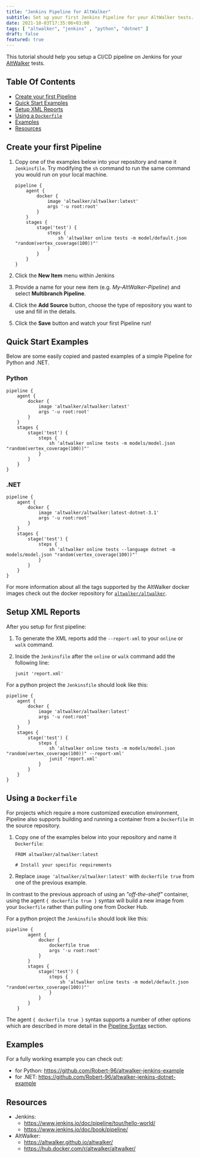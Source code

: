 ```yaml
---
title: "Jenkins Pipeline for AltWalker"
subtitle: Set up your first Jenkins Pipeline for your AltWalker tests.
date: 2021-10-03T17:35:06+03:00
tags: [ "altwalker", "jenkins" , "python", "dotnet" ]
draft: false
featured: true
---
```


This tutorial should help you setup a CI/CD pipeline on Jenkins for your [AltWalker](https://altwalker.github.io/altwalker/) tests.

<!--more-->

## Table Of Contents

* [Create your first Pipeline ](#create-your-first-pipeline)
* [Quick Start Examples](#quick-start-examples)
* [Setup XML Reports](#setup-xml-reports)
* [Using a `Dockerfile`](#using-a-raw-dockerfile-endraw-)
* [Examples](#examples)
* [Resources](#resources)

## Create your first Pipeline

1. Copy one of the examples below into your repository and name it `Jenkinsfile`. Try modifying the `sh` command to run the same command you would run on your local machine.

    ```
    pipeline {
        agent {
            docker {
                image 'altwalker/altwalker:latest'
                args '-u root:root'
            }
        }
        stages {
            stage('test') {
                steps {
                    sh 'altwalker online tests -m model/default.json "random(vertex_coverage(100))"'
                }
            }
        }
    }
    ```

2. Click the **New Item** menu within Jenkins

3. Provide a name for your new item (e.g. *My-AltWalker-Pipeline*) and select **Multibranch Pipeline**.

4. Click the **Add Source** button, choose the type of repository you want to use and fill in the details.

5. Click the **Save** button and watch your first Pipeline run!

## Quick Start Examples

Below are some easily copied and pasted examples of a simple Pipeline for Python and .NET.

### Python

```
pipeline {
    agent {
        docker {
            image 'altwalker/altwalker:latest'
            args '-u root:root'
        }
    }
    stages {
        stage('test') {
            steps {
                sh 'altwalker online tests -m models/model.json "random(vertex_coverage(100))"'
            }
        }
    }
}
```

### .NET

```
pipeline {
    agent {
        docker {
            image 'altwalker/altwalker:latest-dotnet-3.1'
            args '-u root:root'
        }
    }
    stages {
        stage('test') {
            steps {
                sh 'altwalker online tests --language dotnet -m models/model.json "random(vertex_coverage(100))"'
            }
        }
    }
}
```

For more information about all the tags supported by the AltWalker docker images check out the docker repository for [`altwalker/altwalker`](https://hub.docker.com/r/altwalker/altwalker).

## Setup XML Reports

After you setup for first pipeline:

1. To generate the XML reports add the `--report-xml` to your `online` or `walk` command.

2. Inside the `Jenkinsfile` after the `online` or `walk` command add the following line:

    ```
    junit 'report.xml'
    ```

For a python project the `Jenkinsfile` should look like this:

```
pipeline {
    agent {
        docker {
            image 'altwalker/altwalker:latest'
            args '-u root:root'
        }
    }
    stages {
        stage('test') {
            steps {
                sh 'altwalker online tests -m models/model.json "random(vertex_coverage(100))" --report-xml'
                junit 'report.xml'
            }
        }
    }
}
```

## Using a `Dockerfile`

For projects which require a more customized execution environment, Pipeline also supports building and running a container from a `Dockerfile` in the source repository.

1. Copy one of the examples below into your repository and name it `Dockerfile`:

    ```
    FROM altwalker/altwalker:latest

    # Install your specific requirements
    ```

2. Replace `image 'altwalker/altwalker:latest'` with `dockerfile true` from one of the previous example.

In contrast to the previous approach of using an *"off-the-shelf"* container, using the agent `{ dockerfile true }` syntax will build a new image from your `Dockerfile` rather than pulling one from Docker Hub.

For a python project the `Jenkinsfile` should look like this:

```
pipeline {
        agent {
            docker {
                dockerfile true
                args '-u root:root'
            }
        }
        stages {
            stage('test') {
                steps {
                    sh 'altwalker online tests -m model/default.json "random(vertex_coverage(100))"'
                }
            }
        }
    }
```

The agent `{ dockerfile true }` syntax supports a number of other options which are described in more detail in the [Pipeline Syntax](https://www.jenkins.io/doc/book/pipeline/syntax/#agent) section.

## Examples

For a fully working example you can check out:

* for Python: https://github.com/Robert-96/altwalker-jenkins-example
* for .NET: https://github.com/Robert-96/altwalker-jenkins-dotnet-example

## Resources

* Jenkins:
  * https://www.jenkins.io/doc/pipeline/tour/hello-world/
  * https://www.jenkins.io/doc/book/pipeline/
* AltWalker:
  * https://altwalker.github.io/altwalker/
  * https://hub.docker.com/r/altwalker/altwalker/
